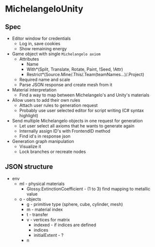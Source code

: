 # MichelangeloUnity

## Spec

- Editor window for credentials
    - Log in, save cookies
    - Show remaining energy
- Game object with single `Michelangelo axiom`
    - Attributes
        - Name
        - With*(Split, Translate, Rotate, Paint, !Seed, !Attr)
        - Restrict*(Source.Mine/.This/.Team(teamNames...)/.Project)
    - Required name and scale
    - Parse JSON response and create mesh from it
- Material interpretation
    - Find a way to map between Michelangelo's and Unity's materials
- Allow users to add their own rules
    - Attach user rules to generation request
    - Probably use user selected editor for script writing (C# syntax highlight)
- Send multiple Michelangelo objects in one request for generation
    - Let user select all axioms that he wants to generate again
    - Internally assign ID's with FrontendID method
    - Find id's in response json
- Generation graph manipulation
    - Visualize it
    - Lock branches or recreate nodes

## JSON structure

- env
    - ml - physical materials
        - Glossy.ExtinctionCoefficient - (1 to 3) find mapping to metallic value
    - o - objects
        - g - primitive type (sphere, cube, cylinder, mesh)
        - m - material index
        - t - transfer
        - v - vertices for matrix
            - indexed - if indices are defined
            - indices
            - initialExtent - ?
        - n